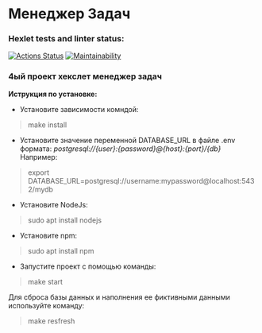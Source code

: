 # Менеджер Задач

### Hexlet tests and linter status:
[![Actions Status](https://github.com/210danila/php-project-57/workflows/hexlet-check/badge.svg)](https://github.com/210danila/php-project-57/actions)
[![Maintainability](https://api.codeclimate.com/v1/badges/f3b63cc7aa1af7e4e153/maintainability)](https://codeclimate.com/github/210danila/php-project-57/maintainability)

### 4ый проект хекслет менеджер задач

__Иструкция по установке:__
- Установите зависимости комндой:
> make install
- Установите значение переменной DATABASE_URL в файле .env формата:
  _postgresql://{user}:{password}@{host}:{port}/{db}_
  Например: 
> export DATABASE_URL=postgresql://username:mypassword@localhost:5432/mydb
- Установите NodeJs:
> sudo apt install nodejs
- Установите npm:
> sudo apt install npm
- Запустите проект с помощью команды:
> make start

Для сброса базы данных и наполнения ее фиктивными данными используйте команду:
> make resfresh